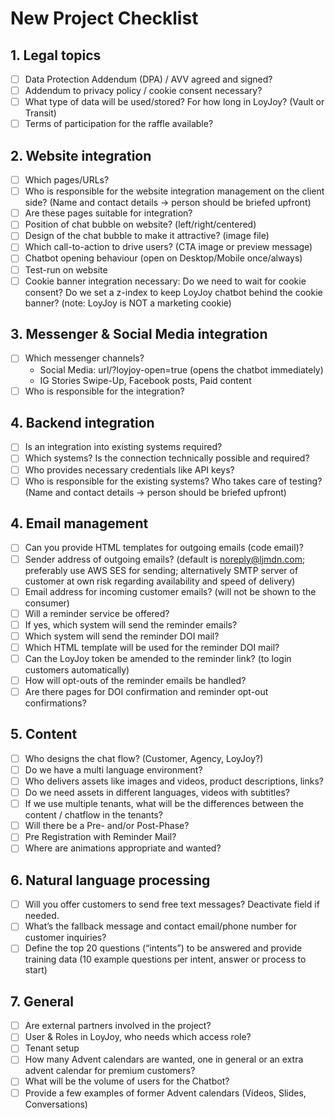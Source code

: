 # New Project Checklist 

## 1. Legal topics
- [ ] Data Protection Addendum (DPA) / AVV agreed and signed?
- [ ] Addendum to privacy policy / cookie consent necessary?
- [ ] What type of data will be used/stored? For how long in LoyJoy? (Vault or Transit)
- [ ] Terms of participation for the raffle available?

## 2. Website integration

- [ ] Which pages/URLs?
- [ ] Who is responsible for the website integration management on the client side? (Name and contact details -> person should be briefed upfront)
- [ ] Are these pages suitable for integration?
- [ ] Position of chat bubble on website? (left/right/centered)
- [ ] Design of the chat bubble to make it attractive? (image file)
- [ ] Which call-to-action to drive users? (CTA image or preview message)
- [ ] Chatbot opening behaviour (open on Desktop/Mobile once/always)
- [ ] Test-run on website
- [ ] Cookie banner integration necessary: Do we need to wait for cookie consent? Do we set a z-index to keep LoyJoy chatbot behind the cookie banner? (note: LoyJoy is NOT a marketing cookie)

## 3. Messenger & Social Media integration

- [ ] Which messenger channels?
  + Social Media: url/?loyjoy-open=true (opens the chatbot immediately)
  + IG Stories Swipe-Up, Facebook posts, Paid content
- [ ] Who is responsible for the integration?

## 4. Backend integration

- [ ] Is an integration into existing systems required?
- [ ] Which systems? Is the connection technically possible and required?
- [ ] Who provides necessary credentials like API keys?
- [ ] Who is responsible for the existing systems? Who takes care of testing? (Name and contact details -> person should be briefed upfront)

## 4. Email management

- [ ] Can you provide HTML templates for outgoing emails (code email)? 
- [ ] Sender address of outgoing emails? (default is noreply@ljmdn.com; preferably use AWS SES for sending; alternatively SMTP server of customer at own risk regarding availability and speed of delivery)
- [ ] Email address for incoming customer emails? (will not be shown to the consumer)
- [ ] Will a reminder service be offered?
- [ ] If yes, which system will send the reminder emails?
- [ ] Which system will send the reminder DOI mail?
- [ ] Which HTML template will be used for the reminder DOI mail?
- [ ] Can the LoyJoy token be amended to the reminder link? (to login customers automatically)
- [ ] How will opt-outs of the reminder emails be handled?
- [ ] Are there pages for DOI confirmation and reminder opt-out confirmations?

## 5. Content

- [ ] Who designs the chat flow? (Customer, Agency, LoyJoy?)
- [ ] Do we have a multi language environment?
- [ ] Who delivers assets like images and videos, product descriptions, links?
- [ ] Do we need assets in different languages, videos with subtitles?
- [ ] If we use multiple tenants, what will be the differences between the content / chatflow in the tenants?
- [ ] Will there be a Pre- and/or Post-Phase?
- [ ] Pre Registration with Reminder Mail?
- [ ] Where are animations appropriate and wanted? 

## 6. Natural language processing

- [ ] Will you offer customers to send free text messages? Deactivate field if needed.
- [ ] What’s the fallback message and contact email/phone number for customer inquiries?
- [ ] Define the top 20 questions (“intents”) to be answered and provide training data (10 example questions per intent, answer or process to start)

## 7. General

- [ ] Are external partners involved in the project?
- [ ] User & Roles in LoyJoy, who needs which access role?
- [ ] Tenant setup
- [ ] How many Advent calendars are wanted, one in general or an extra advent calendar for premium customers?
- [ ] What will be the volume of users for the Chatbot?
- [ ] Provide a few examples of former Advent calendars (Videos, Slides, Conversations)
